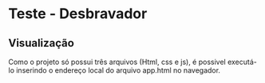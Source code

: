 # Teste - Desbravador #

## Visualização ##
Como o projeto só possui três arquivos (Html, css e js), é possivel executá-lo inserindo o endereço local do arquivo app.html no navegador.
